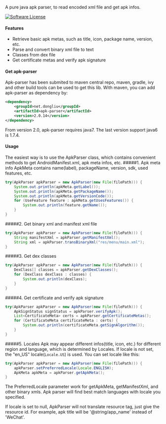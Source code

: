 A pure java apk parser, to read encoded xml file and get apk infos.

[![Software License](https://img.shields.io/badge/license-BSD%202%20Clause-blue.svg)](LICENSE.txt) 
#### Features
* Retrieve basic apk metas, such as title, icon, package name, version, etc.
* Parse and convert binary xml file to text 
* Classes from dex file
* Get certificate metas and verify apk signature

#### Get apk-parser
Apk-parser has been submited to maven central repo, maven, gradle, ivy and other build tools can be used to get this lib.
With maven, you can add apk-parser as dependency by:
```xml
<dependency>
    <groupId>net.dongliu</groupId>
    <artifactId>apk-parser</artifactId>
    <version>2.0.14</version>
</dependency>
```
From version 2.0, apk-parser requires java7. The last version support java6 is 1.7.4.

#### Usage
The easiest way is to use the ApkParser class, which contains convenient methods to get AndroidManifest.xml, apk meta infos, etc.
#####1. Apk meta info
ApkMeta contains name(label), packageName, version, sdk, used features, etc.
```java
try(ApkParser apkParser = new ApkParser(new File(filePath))) {
    System.out.println(apkMeta.getLabel());
    System.out.println(apkMeta.getPackageName());
    System.out.println(apkMeta.getVersionCode());
    for (UseFeature feature : apkMeta.getUsesFeatures()) {
        System.out.println(feature.getName());
    }
}
```
#####2. Get binary xml and manifest xml file
```java
try(ApkParser apkParser = new ApkParser(new File(filePath))) {
    String manifestXml = apkParser.getManifestXml();
    String xml = apkParser.transBinaryXml("res/menu/main.xml");
}
```
#####3. Get dex classes
```java
try(ApkParser apkParser = new ApkParser(new File(filePath))) {
    DexClass[] classes = apkParser.getDexClasses();
    for (DexClass dexClass : classes) {
        System.out.println(dexClass);
    }
}
```

#####4. Get certificate and verify apk signature
```java
try(ApkParser apkParser = new ApkParser(new File(filePath))) {
    ApkSignStatus signStatus = apkParser.verifyApk();
    List<CertificateMeta> certs = apkParser.getCertificateMetas();
    for (CertificateMeta certificateMeta : certs) {
        System.out.println(certificateMeta.getSignAlgorithm());
    }
}
```

#####5. Locales
Apk may appear different infos(title, icon, etc.) for different region and language, which is determined by Locales.
If locale is not set, the "en_US" locale(<code>Locale.US</code>) is used. You can set locale like this:
```java
try(ApkParser apkParser = new ApkParser(new File(filePath))) {
    apkParser.setPreferredLocale(Locale.ENGLISH);
    ApkMeta apkMeta = apkParser.getApkMeta();
}
```
The PreferredLocale parameter work for getApkMeta, getManifestXml, and other binary xmls.
Apk parser will find best match languages with locale you specified.

If locale is set to null, ApkParser will not translate resource tag, just give the resource id.
For example, apk title will be '@string/app_name' instead of 'WeChat'.
